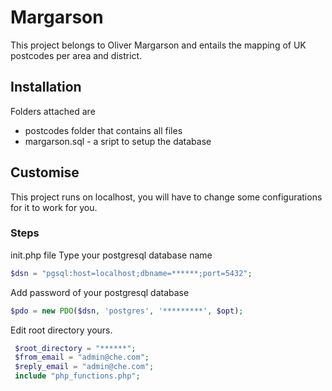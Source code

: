 # Margarson
This project belongs to Oliver Margarson and entails the mapping of UK postcodes per area and district.

## Installation 
Folders attached are 
- postcodes folder that contains all files
- margarson.sql - a sript to setup the database 

## Customise
This project runs on localhost, you will have to change some configurations for it to work for you.
### Steps 
init.php file
Type your postgresql database name
``` php
$dsn = "pgsql:host=localhost;dbname=******;port=5432";
```
Add password of your postgresql database
``` php
$pdo = new PDO($dsn, 'postgres', '*********', $opt);
```
Edit root directory yours.
``` php
 $root_directory = "******";
 $from_email = "admin@che.com";
 $reply_email = "admin@che.com";
 include "php_functions.php";
 ```
